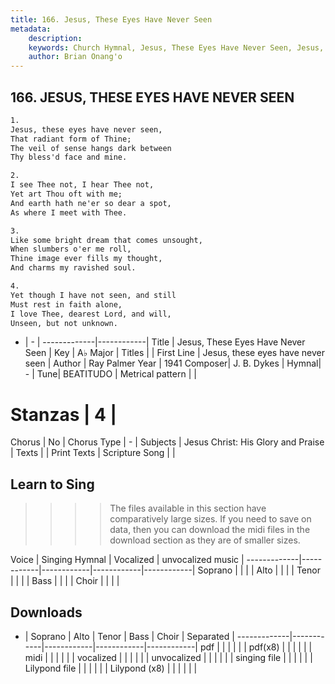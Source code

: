 ```yaml
---
title: 166. Jesus, These Eyes Have Never Seen
metadata:
    description: 
    keywords: Church Hymnal, Jesus, These Eyes Have Never Seen, Jesus, these eyes have never seen, 
    author: Brian Onang'o
---
```



## 166. JESUS, THESE EYES HAVE NEVER SEEN

```txt
1.
Jesus, these eyes have never seen, 
That radiant form of Thine; 
The veil of sense hangs dark between 
Thy bless'd face and mine. 

2.
I see Thee not, I hear Thee not, 
Yet art Thou oft with me; 
And earth hath ne'er so dear a spot, 
As where I meet with Thee. 

3.
Like some bright dream that comes unsought, 
When slumbers o'er me roll, 
Thine image ever fills my thought, 
And charms my ravished soul. 

4.
Yet though I have not seen, and still 
Must rest in faith alone, 
I love Thee, dearest Lord, and will, 
Unseen, but not unknown.

```

- |   -  |
-------------|------------|
Title | Jesus, These Eyes Have Never Seen |
Key | A♭ Major |
Titles |  |
First Line | Jesus, these eyes have never seen |
Author | Ray Palmer
Year | 1941
Composer| J. B. Dykes |
Hymnal|  - |
Tune| BEATITUDO |
Metrical pattern | |
# Stanzas | 4 |
Chorus | No |
Chorus Type | - |
Subjects | Jesus Christ: His Glory and Praise |
Texts |  |
Print Texts | 
Scripture Song |  |
  
## Learn to Sing

>>>> The files available in this section have comparatively large sizes. If you need to save on data, then you can download the midi files in the download section as they are of smaller sizes.

Voice |  Singing Hymnal | Vocalized | unvocalized music |
-------------|------------|------------|------------|------------|
Soprano | | | |
Alto | | | |
Tenor | | | |
Bass | | | |
Choir | | | |

## Downloads

- |  Soprano | Alto | Tenor | Bass | Choir | Separated |
-------------|------------|------------|------------|------------|
pdf | | | | | |
pdf(x8) | | | | | |
midi | | | | | |
vocalized | | | | | |
unvocalized | | | | | |
singing file | | | | | |
Lilypond file | | | | | |
Lilypond (x8) | | | | | |
  